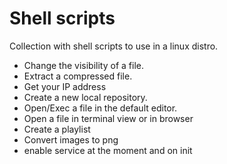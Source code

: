 # Shell scripts

Collection with shell scripts to use in a linux distro.

- Change the visibility of a file.
- Extract a compressed file.
- Get your IP address
- Create a new local repository.
- Open/Exec a file in the default editor.
- Open a file in terminal view or in browser
- Create a playlist
- Convert images to png
- enable service at the moment and on init
